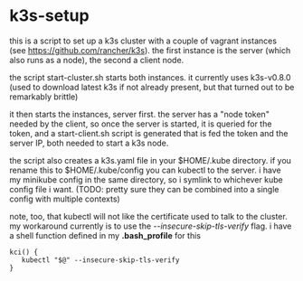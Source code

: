 # k3s-setup

this is a script to set up a k3s cluster with a couple of vagrant instances (see https://github.com/rancher/k3s).
the first instance is the server (which also runs as a node), the second a client node.

the script start-cluster.sh starts both instances. it currently uses k3s-v0.8.0 (used to download latest k3s if not already present, but that turned out to be remarkably brittle)

it then starts the instances, server first. the server has a "node token" needed by the client, so once the server is started, it is queried for the token, and a start-client.sh script is generated that is fed the token and the server IP, both needed to start a k3s node.

the script also creates a k3s.yaml file in your $HOME/.kube directory. if you rename this to $HOME/.kube/config you can kubectl to the server. i have my minikube config in the same directory, so i symlink to whichever kube config file i want. (TODO: pretty sure they can be combined into a single config with multiple contexts)

note, too, that kubectl will not like the certificate used to talk to the cluster. my workaround currently is to use the *--insecure-skip-tls-verify* flag. i have a shell function defined in my **.bash_profile** for this

```
kci() {
   kubectl "$@" --insecure-skip-tls-verify
}
``` 
